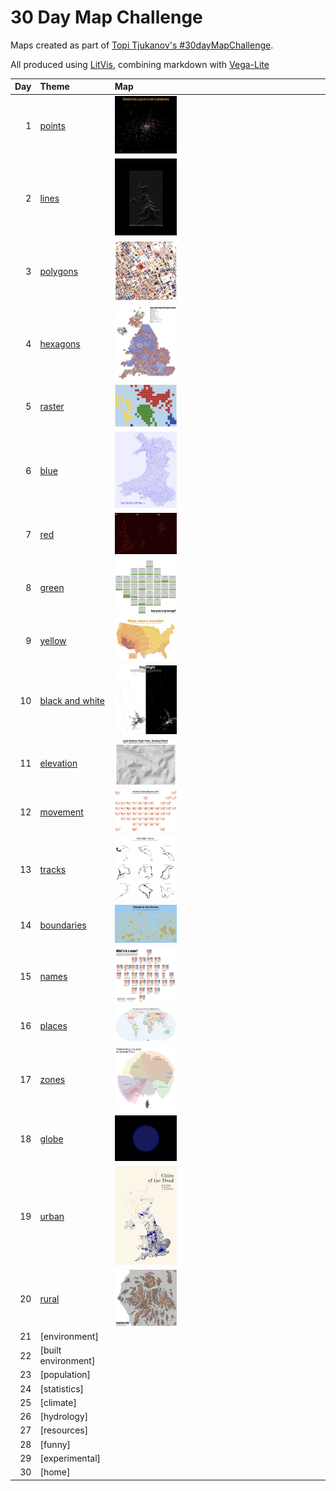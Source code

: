 # 30 Day Map Challenge

Maps created as part of [Topi Tjukanov's #30dayMapChallenge](https://twitter.com/tjukanov/status/1187713840550744066).

All produced using [LitVis](https://github.com/gicentre/litvis), combining markdown with [Vega-Lite](https://vega.github.io/vega-lite)

| Day | Theme                                  | Map                                                             |
| --: | :------------------------------------- | :-------------------------------------------------------------- |
|   1 | [points](d01Points.md)                 | [<img src="images/day01.jpg" width=30% />](d01Points.md)        |
|   2 | [lines ](d02Lines.md)                  | [<img src="images/day02.png" width=30% />](d02Lines.md)         |
|   3 | [polygons](d03Polygons.md)             | [<img src="images/day03.jpg" width=30% />](d03Polygons.md)      |
|   4 | [hexagons](d04Hexagons.md)             | [<img src="images/day04.jpg" width=30% />](d04Hexagons.md)      |
|   5 | [raster](d05Raster.md)                 | [<img src="images/day05.png" width=30% />](d05Raster.md)        |
|   6 | [blue](d06Blue.md)                     | [<img src="images/day06.jpg" width=30% />](d06Blue.md)          |
|   7 | [red](d07Red.md)                       | [<img src="images/day07.jpg" width=30% />](d07Red.md)           |
|   8 | [green](d08Green.md)                   | [<img src="images/day08.jpg" width=30% />](d08Green.md)         |
|   9 | [yellow](d09Yellow.md)                 | [<img src="images/day09.jpg" width=30% />](d09Yellow.md)        |
|  10 | [black and white](d10BlackAndWhite.md) | [<img src="images/day10.jpg" width=30% />](d10BlackAndWhite.md) |
|  11 | [elevation](d11Elevation.md)           | [<img src="images/day11.jpg" width=30% />](d11Elevation.md)     |
|  12 | [movement](d12Movement.md)             | [<img src="images/day12.jpg" width=30% />](d12Movement.md)      |
|  13 | [tracks](d13Tracks.md)                 | [<img src="images/day13.png" width=30% />](d13Tracks.md)        |
|  14 | [boundaries](d14Boundaries.md)         | [<img src="images/day14.jpg" width=30% />](d14Boundaries.md)    |
|  15 | [names](d15Names.md)                   | [<img src="images/day15.png" width=30% />](d15Names.md)         |
|  16 | [places](d16Places.md)                 | [<img src="images/day16.jpg" width=30% />](d16Places.md)        |
|  17 | [zones](d17Zones.md)                   | [<img src="images/day17.jpg" width=30% />](d17Zones.md)         |
|  18 | [globe](d18Globe.md)                   | [<img src="images/day18.jpg" width=30% />](d18Globe.md)         |
|  19 | [urban](d19Urban.md)                   | [<img src="images/day19.jpg" width=30% />](d19Urban.md)         |
|  20 | [rural](d20Rural,md)                   | [<img src="images/day20.jpg" width=30% />](d20Rural.md)         |
|  21 | [environment]                          |                                                                 |
|  22 | [built environment]                    |                                                                 |
|  23 | [population]                           |                                                                 |
|  24 | [statistics]                           |                                                                 |
|  25 | [climate]                              |                                                                 |
|  26 | [hydrology]                            |                                                                 |
|  27 | [resources]                            |                                                                 |
|  28 | [funny]                                |                                                                 |
|  29 | [experimental]                         |                                                                 |
|  30 | [home]                                 |                                                                 |
